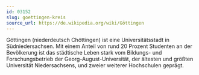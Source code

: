```yaml
---
id: 03152
slug: goettingen-kreis
source_url: https://de.wikipedia.org/wiki/Göttingen
---
```


Göttingen (niederdeutsch Chöttingen) ist eine Universitätsstadt in Südniedersachsen. Mit einem Anteil von rund 20 Prozent Studenten an der Bevölkerung ist das städtische Leben stark vom Bildungs- und Forschungsbetrieb der Georg-August-Universität, der ältesten und größten Universität Niedersachsens, und zweier weiterer Hochschulen geprägt.

